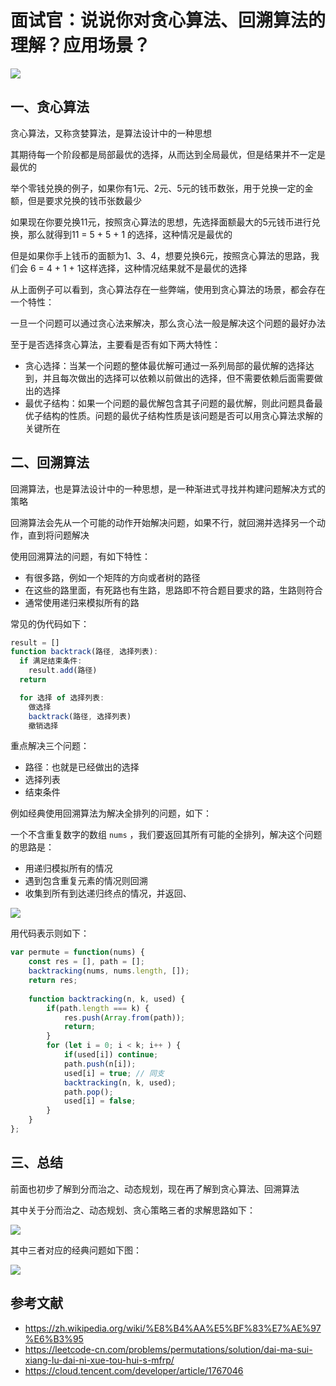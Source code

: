 # 面试官：说说你对贪心算法、回溯算法的理解？应用场景？



 ![](https://static.vue-js.com/1d49eae0-2e8e-11ec-a752-75723a64e8f5.png)

## 一、贪心算法

贪心算法，又称贪婪算法，是算法设计中的一种思想

其期待每一个阶段都是局部最优的选择，从而达到全局最优，但是结果并不一定是最优的

举个零钱兑换的例子，如果你有1元、2元、5元的钱币数张，用于兑换一定的金额，但是要求兑换的钱币张数最少

如果现在你要兑换11元，按照贪心算法的思想，先选择面额最大的5元钱币进行兑换，那么就得到11 = 5 + 5 + 1 的选择，这种情况是最优的

但是如果你手上钱币的面额为1、3、4，想要兑换6元，按照贪心算法的思路，我们会 6 = 4 + 1 + 1这样选择，这种情况结果就不是最优的选择

从上面例子可以看到，贪心算法存在一些弊端，使用到贪心算法的场景，都会存在一个特性：

一旦一个问题可以通过贪心法来解决，那么贪心法一般是解决这个问题的最好办法

至于是否选择贪心算法，主要看是否有如下两大特性：

-  贪心选择：当某一个问题的整体最优解可通过一系列局部的最优解的选择达到，并且每次做出的选择可以依赖以前做出的选择，但不需要依赖后面需要做出的选择
- 最优子结构：如果一个问题的最优解包含其子问题的最优解，则此问题具备最优子结构的性质。问题的最优子结构性质是该问题是否可以用贪心算法求解的关键所在



## 二、回溯算法

回溯算法，也是算法设计中的一种思想，是一种渐进式寻找并构建问题解决方式的策略

回溯算法会先从一个可能的动作开始解决问题，如果不行，就回溯并选择另一个动作，直到将问题解决

使用回溯算法的问题，有如下特性：

- 有很多路，例如一个矩阵的方向或者树的路径
- 在这些的路里面，有死路也有生路，思路即不符合题目要求的路，生路则符合
- 通常使用递归来模拟所有的路

常见的伪代码如下：

```js
result = []
function backtrack(路径, 选择列表):
  if 满足结束条件:
    result.add(路径)
  return

  for 选择 of 选择列表:
    做选择
    backtrack(路径, 选择列表)
    撤销选择
```

重点解决三个问题：

- 路径：也就是已经做出的选择
- 选择列表
- 结束条件



例如经典使用回溯算法为解决全排列的问题，如下：

一个不含重复数字的数组 `nums` ，我们要返回其所有可能的全排列，解决这个问题的思路是：

- 用递归模拟所有的情况
- 遇到包含重复元素的情况则回溯
- 收集到所有到达递归终点的情况，并返回、

 ![](https://static.vue-js.com/2a030f00-2e8e-11ec-8e64-91fdec0f05a1.png)

用代码表示则如下：

```js
var permute = function(nums) {
    const res = [], path = [];
    backtracking(nums, nums.length, []);
    return res;
    
    function backtracking(n, k, used) {
        if(path.length === k) {
            res.push(Array.from(path));
            return;
        }
        for (let i = 0; i < k; i++ ) {
            if(used[i]) continue;
            path.push(n[i]);
            used[i] = true; // 同支
            backtracking(n, k, used);
            path.pop();
            used[i] = false;
        }
    }
};
```





## 三、总结

前面也初步了解到分而治之、动态规划，现在再了解到贪心算法、回溯算法

其中关于分而治之、动态规划、贪心策略三者的求解思路如下：

 ![](https://static.vue-js.com/504b5230-2e8e-11ec-8e64-91fdec0f05a1.png)

其中三者对应的经典问题如下图：

 ![](https://static.vue-js.com/62cdc910-2e8e-11ec-8e64-91fdec0f05a1.png)



## 参考文献

- https://zh.wikipedia.org/wiki/%E8%B4%AA%E5%BF%83%E7%AE%97%E6%B3%95
- https://leetcode-cn.com/problems/permutations/solution/dai-ma-sui-xiang-lu-dai-ni-xue-tou-hui-s-mfrp/
- https://cloud.tencent.com/developer/article/1767046
